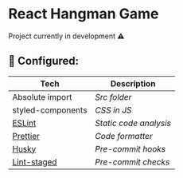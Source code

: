 # React Hangman Game
Project currently in development  ⚠️

## :abcd: Configured:

| Tech                                                                                  | Description                 |
| ------------------------------------------------------------------------------------- | --------------------------- |
| Absolute import                                                                       | _Src folder_                |
| styled-components                                                                     | _CSS in JS_                 |
| [ESLint](https://github.com/sebast4an/react-boilerplate/blob/main/.eslintrc)          | _Static code analysis_      |
| [Prettier](https://github.com/sebast4an/react-boilerplate/blob/main/.prettierrc)      | _Code formatter_            |
| [Husky](https://github.com/sebast4an/react-boilerplate/blob/main/.huskyrc)            | _Pre-commit hooks_          |
| [Lint-staged](https://github.com/sebast4an/react-boilerplate/blob/main/.lintstagedrc) | _Pre-commit checks_         |

